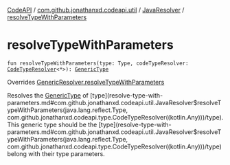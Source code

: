 [CodeAPI](../../index.md) / [com.github.jonathanxd.codeapi.util](../index.md) / [JavaResolver](index.md) / [resolveTypeWithParameters](.)

# resolveTypeWithParameters

`fun resolveTypeWithParameters(type: Type, codeTypeResolver: `[`CodeTypeResolver`](../../com.github.jonathanxd.codeapi.type/-code-type-resolver/index.md)`<*>): `[`GenericType`](../../com.github.jonathanxd.codeapi.type/-generic-type/index.md)

Overrides [GenericResolver.resolveTypeWithParameters](../-generic-resolver/resolve-type-with-parameters.md)

Resolves the [GenericType](../../com.github.jonathanxd.codeapi.type/-generic-type/index.md) of [type](resolve-type-with-parameters.md#com.github.jonathanxd.codeapi.util.JavaResolver$resolveTypeWithParameters(java.lang.reflect.Type, com.github.jonathanxd.codeapi.type.CodeTypeResolver((kotlin.Any)))/type). This generic type should be the [type](resolve-type-with-parameters.md#com.github.jonathanxd.codeapi.util.JavaResolver$resolveTypeWithParameters(java.lang.reflect.Type, com.github.jonathanxd.codeapi.type.CodeTypeResolver((kotlin.Any)))/type) belong with their type parameters.


